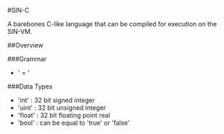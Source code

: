 #SIN-C

A barebones C-like language that can be compiled for execution on the SIN-VM.


##Overview

###Grammar
- '<program> = <program> <line>'


###Data Types
- 'int' : 32 bit signed integer
- 'uint' : 32 bit unsigned integer
- 'float' : 32 bit floating point real
- 'bool' : can be equal to 'true' or 'false'




